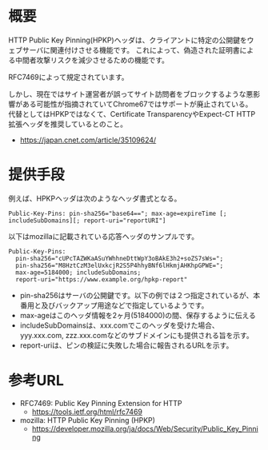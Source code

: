 # 概要
HTTP Public Key Pinning(HPKP)ヘッダは、クライアントに特定の公開鍵をウェブサーバに関連付けさせる機能です。
これによって、偽造された証明書による中間者攻撃リスクを減少させるための機能です。

RFC7469によって規定されています。

しかし、現在ではサイト運営者が誤ってサイト訪問者をブロックするような悪影響がある可能性が指摘されていてChrome67ではサポートが廃止されている。
代替としてはHPKPではなくて、Certificate TransparencyやExpect-CT HTTP拡張ヘッダを推奨しているとのこと。
- https://japan.cnet.com/article/35109624/

# 提供手段

例えば、HPKPヘッダは次のようなヘッダ書式となる。
```
Public-Key-Pins: pin-sha256="base64=="; max-age=expireTime [; includeSubDomains][; report-uri="reportURI"]
```

以下はmozillaに記載されている応答ヘッダのサンプルです。
```
Public-Key-Pins: 
  pin-sha256="cUPcTAZWKaASuYWhhneDttWpY3oBAkE3h2+soZS7sWs="; 
  pin-sha256="M8HztCzM3elUxkcjR2S5P4hhyBNf6lHkmjAHKhpGPWE="; 
  max-age=5184000; includeSubDomains; 
  report-uri="https://www.example.org/hpkp-report"
```
- pin-sha256はサーバの公開鍵です。以下の例では２つ指定されているが、本番用と及びバックアップ用途などで指定しているようです。
- max-ageはこのヘッダ情報を2ヶ月(5184000)の間、保存するように伝える
- includeSubDomainsは、xxx.comでこのヘッダを受けた場合、yyy.xxx.com, zzz.xxx.comなどのサブドメインにも提供される旨を示す。
- report-uriは、ピンの検証に失敗した場合に報告されるURLを示す。


# 参考URL
- RFC7469: Public Key Pinning Extension for HTTP
  - https://tools.ietf.org/html/rfc7469
- mozilla: HTTP Public Key Pinning (HPKP)
  - https://developer.mozilla.org/ja/docs/Web/Security/Public_Key_Pinning

